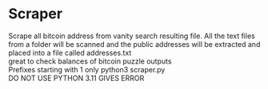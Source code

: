 # Scraper
Scrape all bitcoin address from vanity search resulting file.
All the text files from a folder will be scanned and the public addresses will be extracted and placed into a file called addresses.txt <br>
great to check balances of bitcoin puzzle outputs<br>
Prefixes starting with 1 only
python3 scraper.py<br>
DO NOT USE PYTHON 3.11 GIVES ERROR<br>
